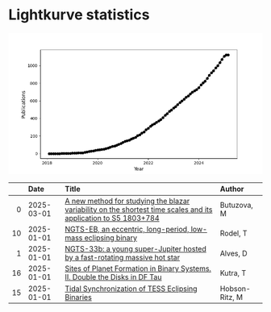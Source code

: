 
<h1>Lightkurve statistics</h1>
  
![publications](lightkurve-publications.png)  
  
|    | Date       | Title                                                                                                                                                                             | Author         |
|---:|:-----------|:----------------------------------------------------------------------------------------------------------------------------------------------------------------------------------|:---------------|
|  0 | 2025-03-01 | [A new method for studying the blazar variability on the shortest time scales and its application to S5 1803+784](https://ui.adsabs.harvard.edu/abs/2025JHEAp..45...19B/abstract) | Butuzova, M    |
| 10 | 2025-01-01 | [NGTS-EB, an eccentric, long-period, low-mass eclipsing binary](https://ui.adsabs.harvard.edu/abs/2025arXiv250104523R/abstract)                                                   | Rodel, T       |
|  1 | 2025-01-01 | [NGTS-33b: a young super-Jupiter hosted by a fast-rotating massive hot star](https://ui.adsabs.harvard.edu/abs/2025MNRAS.536.1538A/abstract)                                      | Alves, D       |
| 16 | 2025-01-01 | [Sites of Planet Formation in Binary Systems. II. Double the Disks in DF Tau](https://ui.adsabs.harvard.edu/abs/2025AJ....169...20K/abstract)                                     | Kutra, T       |
| 15 | 2025-01-01 | [Tidal Synchronization of TESS Eclipsing Binaries](https://ui.adsabs.harvard.edu/abs/2025arXiv250104082H/abstract)                                                                | Hobson-Ritz, M |
